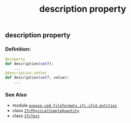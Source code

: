 ﻿---
title: description property
second_title: Aspose.CAD for Python via .NET API References
description: 
type: docs
weight: 40
url: /python-net/aspose.cad.fileformats.ifc.ifc4.entities/ifcphysicalsimplequantity/description/
is_root: false
---

## description property

### Definition:
```python
@property
def description(self):
    ...
@description.setter
def description(self, value):
    ...
```

### See Also
* module [`aspose.cad.fileformats.ifc.ifc4.entities`](../../)
* class [`IfcPhysicalSimpleQuantity`](/cad/python-net/aspose.cad.fileformats.ifc.ifc4.entities/ifcphysicalsimplequantity)
* class [`IfcText`](/cad/python-net/aspose.cad.fileformats.ifc.ifc4.types/ifctext)
